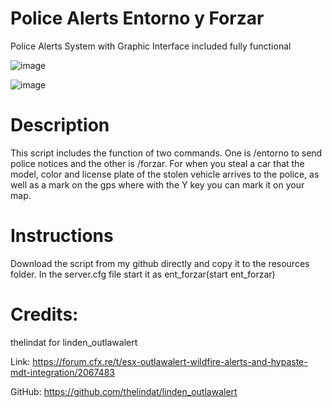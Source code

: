 # Police Alerts Entorno y Forzar

Police Alerts System with Graphic Interface included fully functional

![image](https://user-images.githubusercontent.com/83315949/184614039-f41ef3ed-a58e-4857-98a1-7d60a8e354a2.png)

![image](https://user-images.githubusercontent.com/83315949/184614171-dcb6687d-0c78-49f2-a4da-26f52f216813.png)


# Description

This script includes the function of two commands. One is /entorno to send police notices and the other is /forzar. 
For when you steal a car that the model, color and license plate of the stolen vehicle arrives to the police, 
as well as a mark on the gps where with the Y key you can mark it on your map.

# Instructions

Download the script from my github directly and copy it to the resources folder.
In the server.cfg file start it as ent_forzar(start ent_forzar)

# Credits:

  thelindat for linden_outlawalert<br>
  
  Link: https://forum.cfx.re/t/esx-outlawalert-wildfire-alerts-and-hypaste-mdt-integration/2067483 <br>
  
  GitHub: https://github.com/thelindat/linden_outlawalert
